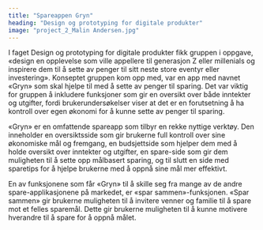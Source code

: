 ```yaml
---
title: "Spareappen Gryn"
heading: "Design og prototyping for digitale produkter"
image: "project_2_Malin Andersen.jpg"
---
```


I faget Design og prototyping for digitale produkter fikk gruppen i oppgave, «design en opplevelse som ville appellere til generasjon Z eller millenials og inspirere dem til å sette av penger til sitt neste store eventyr eller investering». Konseptet gruppen kom opp med, var en app med navnet «Gryn» som skal hjelpe til med å sette av penger til sparing. Det var viktig for gruppen å inkludere funksjoner som gir en oversikt over både inntekter og utgifter, fordi brukerundersøkelser viser at det er en forutsetning å ha kontroll over egen økonomi for å kunne sette av penger til sparing. 

«Gryn» er en omfattende spareapp som tilbyr en rekke nyttige verktøy. Den inneholder en oversiktsside som gir brukerne full kontroll over sine økonomiske mål og fremgang, en budsjettside som hjelper dem med å holde oversikt over inntekter og utgifter, en spare-side som gir dem muligheten til å sette opp målbasert sparing, og til slutt en side med sparetips for å hjelpe brukerne med å oppnå sine mål mer effektivt.

En av funksjonene som får «Gryn» til å skille seg fra mange av de andre spare-applikasjonene på markedet, er «spar sammen»-funksjonen. «Spar sammen» gir brukerne muligheten til å invitere venner og familie til å spare mot et felles sparemål. Dette gir brukerne muligheten til å kunne motivere hverandre til å spare for å oppnå målet.
